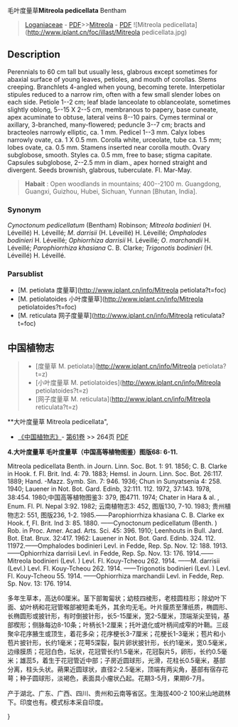 毛叶度量草**Mitreola pedicellata** Bentham

> [Loganiaceae](http://www.iplant.cn/info/Loganiaceae?t=foc) - [PDF](http://www.iplant.cn/foc/pdf/Loganiaceae.pdf)>>[Mitreola](http://www.iplant.cn/info/Mitreola?t=foc) - [PDF](http://www.iplant.cn/foc/pdf/Mitreola.pdf)
![Mitreola pedicellata](http://www.iplant.cn/foc/illast/Mitreola pedicellata.jpg)

## Description

Perennials to 60 cm tall but usually less, glabrous except sometimes for abaxial surface of young leaves, petioles, and mouth of corollas. Stems creeping. Branchlets 4-angled when young, becoming terete. Interpetiolar stipules reduced to a narrow rim, often with a few small slender lobes on each side. Petiole 1--2 cm; leaf blade lanceolate to oblanceolate, sometimes slightly oblong, 5--15 X 2--5 cm, membranous to papery, base cuneate, apex acuminate to obtuse, lateral veins 8--10 pairs. Cymes terminal or axillary, 3-branched, many-flowered; peduncle 3--7 cm; bracts and bracteoles narrowly elliptic, ca. 1 mm. Pedicel 1--3 mm. Calyx lobes narrowly ovate, ca. 1 X 0.5 mm. Corolla white, urceolate, tube ca. 1.5 mm; lobes ovate, ca. 0.5 mm. Stamens inserted near corolla mouth. Ovary subglobose, smooth. Styles ca. 0.5 mm, free to base; stigma capitate. Capsules subglobose, 2--2.5 mm in diam., apex horned straight and divergent. Seeds brownish, glabrous, tuberculate. Fl. Mar-May.

> **Habait** : 
> Open woodlands in mountains; 400--2100 m. Guangdong, Guangxi, Guizhou, Hubei, Sichuan, Yunnan [Bhutan, India].

### Synonym
*Cynoctonum pedicellatum* (Bentham) Robinson; *Mitreola bodinieri* (H. Léveillé) H. Léveillé; *M*. *darrisii* (H. Léveillé) H. Léveillé; *Omphalodes bodinieri* H. Léveillé; *Ophiorrhiza darrisii* H. Léveillé; *O*. *marchandii* H. Léveillé; *Parophiorrhiza khasiana* C. B. Clarke; *Trigonotis bodinieri* (H. Léveillé) H. Léveillé.

### Parsublist

* [M.  petiolata  度量草](http://www.iplant.cn/info/Mitreola petiolata?t=foc)
* [M.  petiolatoides  小叶度量草](http://www.iplant.cn/info/Mitreola petiolatoides?t=foc)
* [M.  reticulata  网子度量草](http://www.iplant.cn/info/Mitreola reticulata?t=foc)

## 中国植物志

> * [度量草  M.  petiolata](http://www.iplant.cn/info/Mitreola petiolata?t=z)
> * [小叶度量草  M.  petiolatoides](http://www.iplant.cn/info/Mitreola petiolatoides?t=z)
> * [网子度量草  M.  reticulata](http://www.iplant.cn/info/Mitreola reticulata?t=z)

**大叶度量草 Mitreola pedicellata",

* [《中国植物志》](http://www.iplant.cn/frps)- [第61卷](http://www.iplant.cn/frps/vol/61) >> 264页 [PDF](http://www.iplant.cn/frps/pdf/61/264.PDF)

**4.大叶度量草 毛叶度量草（中国高等植物图鉴）图版68: 6-11.**

Mitreola pedicellata Benth. in Journ. Linn. Soc. Bot. 1: 91. 1856; C. B. Clarke in Hook. f. Fl. Brit. Ind. 4: 79. 1883; Hemsl. in Journ. Linn. Soc. Bot. 26:117. 1889; Hand. -Mazz. Symb. Sin. 7: 946. 1936; Chun in Sunyatsenia 4: 258. 1940; Lauener in Not. Bot. Gard. Edinb, 32:111. 112. 1972, 37:143. 1978, 38:454. 1980;中国高等植物图鉴3: 379, 图4711. 1974; Chater in Hara & al. , Enum. Fl. Pl. Nepal 3:92. 1982; 云南植物志3: 452, 图版130, 7-10. 1983; 贵州植物志2: 551, 图版236, 1-2. 1985.——Parophiorrhiza khasiana C. B. Clarke ex Hook. f, Fl. Brit. Ind 3: 85. 1880. ——Cynoctonum pedicellatum (Benth. ) Rob. in Proc. Amer. Acad. Arts. Sci. 45: 396. 1910; Leenhouts in Bull. Jard. Bot. Etat. Brux. 32:417. 1962: Lauener in Not. Bot. Gard. Edinb. 324. 112. 11972.——Omphalodes bodinieri Levl. in Fedde, Rep. Sp. Nov. 12: 188. 1913.——Ophiorrhiza darrisii Levl. in Fedde, Rep. Sp. Nov. 13: 176. 1914.——Mitreola bodinieri (Levl. ) Levl. Fl. Kouy-Tcheou 262. 1914. ——M. darrisii (Levl.) Levl. Fl. Kouy-Tcheou 262. 1914. ——Trigonotis bodinieri (Levl. ) Levl. Fl. Kouy-Tcheou 55. 1914. ——Ophiorrhiza marchandii Levl. in Fedde, Rep. Sp. Nov. 13: 176. 1914.

多年生草本，高达60厘米。茎下部匍匐状；幼枝四棱形，老枝圆柱形；除幼叶下面、幼叶柄和花冠管喉部被短柔毛外，其余均无毛。叶片膜质至薄纸质，椭圆形、长椭圆形或披针形，有时倒披针形，长5-15厘米，宽2-5厘米，顶端渐尖至钝，基部楔形；侧脉每边8-10条；叶柄长1-2厘来；托叶退化或叶柄间成窄的叶鞘。三歧聚伞花序腋生或顶生，着花多朵；花序梗长3-7厘米；花梗长1-3毫米；苞片和小苞片披针形，长约1毫米；花萼5深裂，裂片卵状披针形，长约1毫米，宽0.5毫米，边缘膜质；花冠白色，坛状，花冠管长约1.5毫米，花冠裂片5，卵形，长约0.5毫米；雄蕊5，着生于花冠管近中部；子房近圆球形，光滑，花柱长0.5毫米，基部分离，柱头头状。蒴果近圆球状，直径2-2.5毫米，顶端有两尖角，基部有宿存花萼；种子圆球形，淡褐色，表面具小瘤状凸起。花期3-5月，果期6-7月。

产于湖北、广东、广西、四川、贵州和云南等省区。生海拔400-2 100米山地疏林下。印度也有。模式标本采自印度。

}